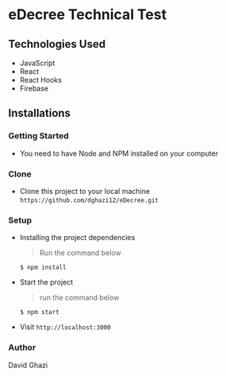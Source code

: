 # eDecree Technical Test

## Technologies Used

- JavaScript
- React
- React Hooks
- Firebase

## Installations

### Getting Started

- You need to have Node and NPM installed on your computer

### Clone

- Clone this project to your local machine `https://github.com/dghazi12/eDecree.git`

### Setup

- Installing the project dependencies
  > Run the command below
  ```shell
  $ npm install
  ```
- Start the project
  > run the command below
  ```shell
  $ npm start
  ```
- Visit `http://localhost:3000`

### Author

David Ghazi
